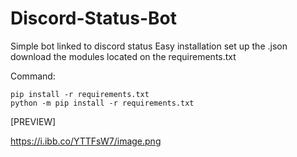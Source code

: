 # Discord-Status-Bot
Simple bot linked to discord status
Easy installation set up the .json download the modules located on the requirements.txt

Command:

```
pip install -r requirements.txt
python -m pip install -r requirements.txt
```

[PREVIEW]

https://i.ibb.co/YTTFsW7/image.png
